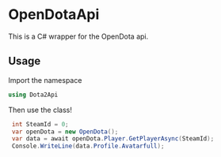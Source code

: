# OpenDotaApi

This is a C# wrapper for the OpenDota api.

## Usage 
Import the namespace
````csharp
using Dota2Api
````

Then use the class! 
````csharp
 int SteamId = 0;
 var openDota = new OpenDota();
 var data = await openDota.Player.GetPlayerAsync(SteamId);
 Console.WriteLine(data.Profile.Avatarfull);
````
